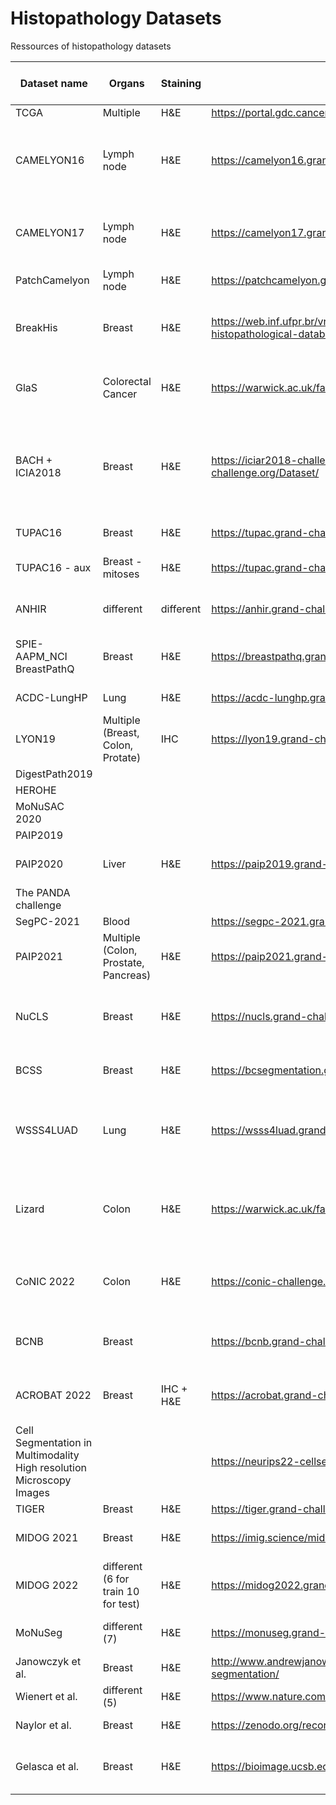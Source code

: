 # Histopathology Datasets
Ressources of histopathology datasets

Dataset name | Organs | Staining | Link | Size | Data | Supervised | Task | WSI/Patch | Other (Magnification, Scanner)
--- | --- | --- | --- |--- |--- |--- |--- |--- |--- 
TCGA | Multiple | H&E | https://portal.gdc.cancer.gov/ | > 11k |  |  |  | WSI | 
CAMELYON16 | Lymph node | H&E | https://camelyon16.grand-challenge.org/ | Train: 270 (160 Normal, 110 with metastases); Test: 130 | images + binary masks | yes | classi + seg | WSI | slide level analysis
CAMELYON17 | Lymph node | H&E | https://camelyon17.grand-challenge.org/ | Train: 500 (100 patients, 5 slides each); Test: 500 | images + binary masks | yes | classi + seg | WSI | patient level analysis | 
PatchCamelyon	| Lymph node |	H&E |	https://patchcamelyon.grand-challenge.org/	| 327.680 |	images + binary label	| yes |	classi |	Patch (96x96)
BreakHis	| Breast |	H&E	| https://web.inf.ufpr.br/vri/databases/breast-cancer-histopathological-database-breakhis/ |	7.909 (2480 benign, 5429 malignant)	| images + binary label + tumor type (8) (different magnifications: 40x, 100x, 200x, 400x) |	yes |	classi |	Patch (700x460) | 40x, 100x, 200x, 400x
GlaS | Colorectal Cancer | H&E | https://warwick.ac.uk/fac/cross_fac/tia/data/glascontest/ | 165 | Train: 85 (37 benign, 48 malignant); Test: 80 (37 benign, 43 malignant) | yes | classi + seg | Patch (diff sizes - few hundred px) | 20x - Zeiss MIRAX MIDI
BACH + ICIA2018 | Breast | H&E | https://iciar2018-challenge.grand-challenge.org/Dataset/ | 400 | images (4 classes: normal 100, benign: 100, in situ carcinoma: 100, invasive carcinoma: 100) + 20 unlabeled + 10 labeled WSI (10 patients) | yes and no | classi + seg| Patch (classi, 2048x1536) + WSI (seg) | Leica SCN400
TUPAC16 | Breast | H&E | https://tupac.grand-challenge.org/ | 500 | images + label | yes (wsi level) | classi | WSI | (from TCGA)
TUPAC16 - aux| Breast - mitoses| H&E | https://tupac.grand-challenge.org/ | 73 | images + locations | yes | seg | patch | 40x (from TCGA) Leica SCN400
ANHIR | different | different | https://anhir.grand-challenge.org/ | 50+ sets| image + landmarks |  | registration | patch (15k x 15k to 50k x 50k) | 40x, 20x, 10x, different scanner
SPIE-AAPM_NCI BreastPathQ | Breast | H&E | https://breastpathq.grand-challenge.org/ | 2579 patch from 96 wsi (64 patients) | images + score | yes | regression | patches | 20x
ACDC-LungHP | Lung | H&E | https://acdc-lunghp.grand-challenge.org/ | Train: 150, Test: 50 | images + xml | yes | seg + classi | wsi | 
LYON19 | Multiple (Breast, Colon, Protate) | IHC | https://lyon19.grand-challenge.org/ | 441 ROIs | | | | patch |
DigestPath2019 | | | | | | | | |
HEROHE | | | | | | | | |
MoNuSAC 2020 | | | | | | | | |
PAIP2019 | | | | | | | | |
PAIP2020 | Liver | H&E | https://paip2019.grand-challenge.org/ | Train: 50m Valid: 10, Test: 40 | images + binary mask | yes | cancer seg | wsi | 20x - Aperio AT2
The PANDA challenge |  | | | | | | | |
SegPC-2021 | Blood |  | https://segpc-2021.grand-challenge.org/ | | | | | |
PAIP2021 | Multiple (Colon, Prostate, Pancreas) | H&E | https://paip2021.grand-challenge.org/Rules/ | Train: 150, Valid: 30, Test: 60 | wsi + xml gt | yes/no | semantic seg | wsi | 20x - Aperio AT2
NuCLS | Breast | H&E | https://nucls.grand-challenge.org/ | 220.000 nuclei from 3.944 roi from 125 patients | roi + bounding bx + classification | yes | nuclear detection + classi + seg | patch | (TCGA)
BCSS | Breast | H&E | https://bcsegmentation.grand-challenge.org/ | 151 wsi, 20.000 patch| patch + segmentation mask | yes | semantic seg | patch | (TCGA) 
WSSS4LUAD | Lung | H&E | https://wsss4luad.grand-challenge.org/ | 87 (Train: 53, valid: 12, Test: 12) | Train: 10.091 patches, Valid: 40 patches, Test: 80 patches; image level for train, pixel level for test/valid | yes | tissue semantic seg | wsi | (67 GDPH, 20 TCGA)
Lizard | Colon | H&E | https://warwick.ac.uk/fac/cross_fac/tia/data/lizard/ | 495.179 nuclei | images + instance seg mask | yes | seg | patch | 20x (DigestPath + CRAG + GlaS + PanNuke + CoNSeP + TCGA)
CoNIC 2022 | Colon | H&E | https://conic-challenge.grand-challenge.org/ | 4981 patch with 431.913 nuclei of 6 types | image + instance seg mask + classi mask | yes | seg + classi + reg | patch (256x256) | 20x
BCNB | Breast | | https://bcnb.grand-challenge.org/ | 1058 (train 0.6, valid 0.2, test 0.2) | images + roi annotated + patient record | | | wsi | 
ACROBAT 2022 | Breast | IHC + H&E | https://acrobat.grand-challenge.org/ | Train: 750 train; Valid: 100; Test: 300 | images (1 H&E match to 1-4 IHC) + landmarks | | wsi registration | | registration | wsi | 
Cell Segmentation in Multimodality High resolution Microscopy Images |  |  | https://neurips22-cellseg.grand-challenge.org/ | | | | instance segmentation | | 
TIGER | Breast | H&E | https://tiger.grand-challenge.org/ | 
MIDOG 2021 | Breast | H&E | https://imig.science/midog2021/ | 50 wsi / scanners - 4 scanners
MIDOG 2022 | different (6 for train 10 for test) | H&E | https://midog2022.grand-challenge.org/ | Train: 405 cases, 9501 mitotic annotation | images + seg | yes | seg | Patch | 
MoNuSeg | different (7) | H&E | https://monuseg.grand-challenge.org/Data/ | Train: 30, Test: 14 | images (Train: 22.000 nuclei, Test: 7000) + masks| yes | seg | Patch (1000x1000) | 40x (from TCGA)
Janowczyk et al. | Breast |  H&E | http://www.andrewjanowczyk.com/use-case-1-nuclei-segmentation/ | 143 | images (12.000 nuclei) + masks| yes | seg | Patch (2000x2000) | 40x
Wienert et al. | different (5) | H&E | https://www.nature.com/articles/srep00503 | 36 | images (7.931 nuclei) + masks | yes | seg | Patch (600x600) | 20x
Naylor et al. | Breast | H&E | https://zenodo.org/record/2579118#.Yt5FWt_RaUk | 50 | images (4.022 nuclei, 11 patients) + masks | yes | seg | Patch (512x512) | 40x
Gelasca et al. | Breast | H&E | https://bioimage.ucsb.edu/research/bio-segmentation | 50 | images (malignant/benignant, 1.895 nuclei) + masks | yes | classi + seg | Patch (896x768; 768x512) |
